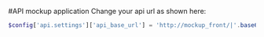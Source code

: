 #API mockup application
Change your api url as shown here:
```php
$config['api.settings']['api_base_url'] = 'http://mockup_front/|'.base64_encode('http://api.example.com').'|';
```
